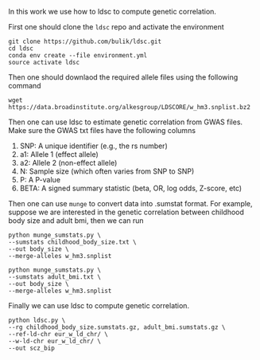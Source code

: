 In this work we use how to ldsc to compute genetic correlation.

First one should clone the ```ldsc``` repo and activate the environment

```
git clone https://github.com/bulik/ldsc.git
cd ldsc
conda env create --file environment.yml
source activate ldsc
```

Then one should downlaod the required allele files using the following command

```
wget https://data.broadinstitute.org/alkesgroup/LDSCORE/w_hm3.snplist.bz2

```

Then one can use ldsc to estimate genetic correlation from GWAS files. Make sure the GWAS txt files have the following columns 

1. SNP: A unique identifier (e.g., the rs number)
2. a1: Allele 1 (effect allele)
3. a2: Allele 2 (non-effect allele)
4. N: Sample size (which often varies from SNP to SNP)
5. P: A P-value
6. BETA: A signed summary statistic (beta, OR, log odds, Z-score, etc)


Then one can use ```munge``` to convert data into .sumstat format. For example, suppose we are interested in the genetic correlation between childhood body size and adult bmi, then we can run

```
python munge_sumstats.py \
--sumstats childhood_body_size.txt \
--out body_size \
--merge-alleles w_hm3.snplist

```


```
python munge_sumstats.py \
--sumstats adult_bmi.txt \
--out body_size \
--merge-alleles w_hm3.snplist

```

Finally we can use ldsc to compute genetic correlation.

```
python ldsc.py \
--rg childhood_body_size.sumstats.gz, adult_bmi.sumstats.gz \
--ref-ld-chr eur_w_ld_chr/ \
--w-ld-chr eur_w_ld_chr/ \
--out scz_bip
```
